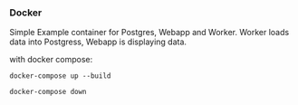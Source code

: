 ### Docker
Simple Example container for Postgres, Webapp and Worker. 
Worker loads data into Postgress, Webapp is displaying data. 

with docker compose:

`docker-compose up --build`

`docker-compose down`
